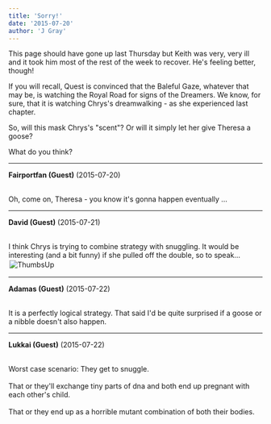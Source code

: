 ```yaml
---
title: 'Sorry!'
date: '2015-07-20'
author: 'J Gray'
---
```


<p>This page should have gone up last Thursday but Keith was very, very ill and it took him most of the rest of the week to recover. He's feeling better, though!</p><p>If you will recall, Quest is convinced that the Baleful Gaze, whatever that may be, is watching the Royal Road for signs of the Dreamers. We know, for sure, that it is watching Chrys's dreamwalking - as she experienced last chapter.</p><p>So, will this mask Chrys's "scent"? Or will it simply let her give Theresa a goose?</p><p>What do you think?</p>

---
**Fairportfan (Guest)** (2015-07-20)

<br> Oh, come on, Theresa - you know it's gonna happen eventually ...

---
**David (Guest)** (2015-07-21)

<br> I think Chrys is trying to combine strategy with snuggling. It would be interesting (and a bit funny) if she pulled off the double, so to speak...<img src=" /smilies/thumbsup.gif " border="0" alt=" ThumbsUp " hspace="2" vspace="2">

---
**Adamas (Guest)** (2015-07-22)

<br> It is a perfectly logical strategy. That said I'd be quite surprised if a goose or a nibble doesn't also happen.<br>

---
**Lukkai (Guest)** (2015-07-22)

<br> Worst case scenario: They get to snuggle.<br><br>That or they'll exchange tiny parts of dna and both end up pregnant with each other's child.<br><br>That or they end up as a horrible mutant combination of both their bodies.<br>

